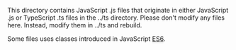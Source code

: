 This directory contains JavaScript .js files that originate in either JavaScript .js or TypeScript .ts files in the ../ts directory.
Please don't modify any files here.  Instead, modify them in ../ts and rebuild.

Some files uses classes introduced in JavaScript [ES6](https://www.w3schools.com/js/js_es6.asp).

